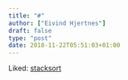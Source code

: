 ```yaml
---
title: "#"
author: ["Eivind Hjertnes"]
draft: false
type: "post"
date: 2018-11-22T05:51:03+01:00
---
```


Liked: [stacksort](http://gkoberger.github.io/stacksort/)
